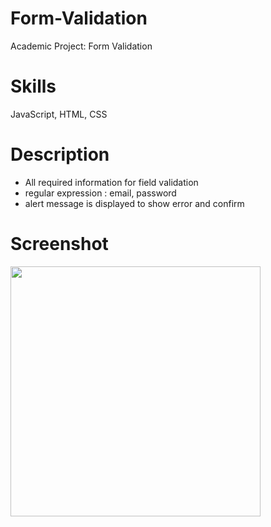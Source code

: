 # Form-Validation
Academic Project: Form Validation

Skills
=
JavaScript, HTML, CSS

Description
=
- All required information for field validation
- regular expression : email, password
- alert message is displayed to show error and confirm

Screenshot
=
<img src="https://user-images.githubusercontent.com/59883982/83216252-cf830e80-a136-11ea-955c-7c515c13b16d.jpg" width = "400"></img>
